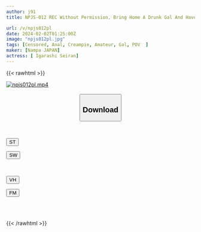 ```yaml
---
author: j91
title: NPJS-012 REC Without Permission, Bring Home A Drunk Gal And Have Anal Penetration. ≪Problematic Piece Of True Story Shot≫ Homeless Child, Ran.

url: /v/npjs012pl
date: 2024-02-02T01:25:00Z
image: "npjs012pl.jpg"
tags: [Censored, Anal, Creampie, Amateur, Gal, POV	]
maker: [Nampa JAPAN]
actress: [ Igarashi Seiran]
---
```



{{< rawhtml >}}

<div class="video" data-videoid="DkMJe10DzXIkkAY">
    <a href="javascript:;">
        <img src="/v/npjs012pl/npjs012pl.jpg" width="WIDTH" height="HEIGHT" alt="npjs012pl.mp4" loading="lazy">
    </a>
</div>

<script type="text/javascript" src="https://j91.asia/asset/on-demand-st.js"></script>

<br>
  <link rel="stylesheet" href="https://j91.asia/asset/bs5.css">
  
  <center>
  <button class="btn btn-primary" type="button" data-bs-toggle="collapse" data-bs-target=".multi-collapse" aria-expanded="false" aria-controls="multiCollapseExample1 multiCollapseExample2"><h2>Download</h2></button></center>
</p>
<div class="row">
  <div class="col">
    <div class="collapse multi-collapse" id="multiCollapseExample1">
      <div class="card card-body">
	      	      <br>
<div class="buttons">  
<p><a href="https://streamtape.to/v/DkMJe10DzXIkkAY" target="_blank"><button class="btn-hover color-3"><i class="fa fa-download"></i> ST</button></a></p>
<p><a href="https://flaswish.com/1lq5rrxi3dt4" target="_blank"><button class="btn-hover color-2"><i class="fa fa-download"></i> SW</button></a></p></div>
    </div>
  </div>
</div>
  <div class="col">
    <div class="collapse multi-collapse" id="multiCollapseExample2">
      <div class="card card-body">
	      <br>
<div class="buttons">
<p><a href="javascript:;" target="_blank"><button class="btn-hover color-9"><i class="fa fa-download"></i> VH</button></a></p>
<p><a href="javascript:;" target="_blank"><button class="btn-hover color-8"><i class="fa fa-download"></i> FM</button></a></p></div>
<br><br>
      </div>
    </div>
  </div>
</div>

{{< /rawhtml >}}